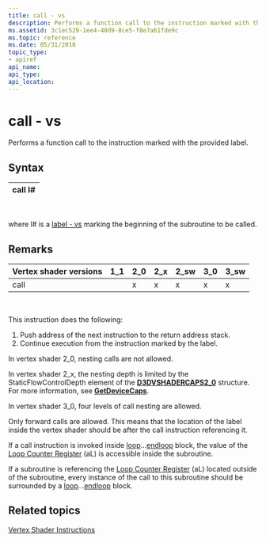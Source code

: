 ```yaml
---
title: call - vs
description: Performs a function call to the instruction marked with the provided label.
ms.assetid: 3c1ec529-1ee4-40d9-8ce5-f8e7a61fde9c
ms.topic: reference
ms.date: 05/31/2018
topic_type:
- apiref
api_name: 
api_type: 
api_location: 
---
```


# call - vs

Performs a function call to the instruction marked with the provided label.

## Syntax



| call l\# |
|----------|



 

where l\# is a [label - vs](label---vs.md) marking the beginning of the subroutine to be called.

## Remarks



| Vertex shader versions | 1\_1 | 2\_0 | 2\_x | 2\_sw | 3\_0 | 3\_sw |
|------------------------|------|------|------|-------|------|-------|
| call                   |      | x    | x    | x     | x    | x     |



 

This instruction does the following:

1.  Push address of the next instruction to the return address stack.
2.  Continue execution from the instruction marked by the label.

In vertex shader 2\_0, nesting calls are not allowed.

In vertex shader 2\_x, the nesting depth is limited by the StaticFlowControlDepth element of the [**D3DVSHADERCAPS2\_0**](/windows/desktop/api/d3d9caps/ns-d3d9caps-d3dvshadercaps2_0) structure. For more information, see [**GetDeviceCaps**](/windows/desktop/api/d3d9/nf-d3d9-idirect3d9-getdevicecaps).

In vertex shader 3\_0, four levels of call nesting are allowed.

Only forward calls are allowed. This means that the location of the label inside the vertex shader should be after the call instruction referencing it.

If a call instruction is invoked inside [loop](loop---vs.md)...[endloop](endloop---vs.md) block, the value of the [Loop Counter Register](dx9-graphics-reference-asm-vs-registers-loop-counter.md) (aL) is accessible inside the subroutine.

If a subroutine is referencing the [Loop Counter Register](dx9-graphics-reference-asm-vs-registers-loop-counter.md) (aL) located outside of the subroutine, every instance of the call to this subroutine should be surrounded by a [loop](loop---vs.md)...[endloop](endloop---vs.md) block.

## Related topics

<dl> <dt>

[Vertex Shader Instructions](dx9-graphics-reference-asm-vs-instructions.md)
</dt> </dl>

 

 